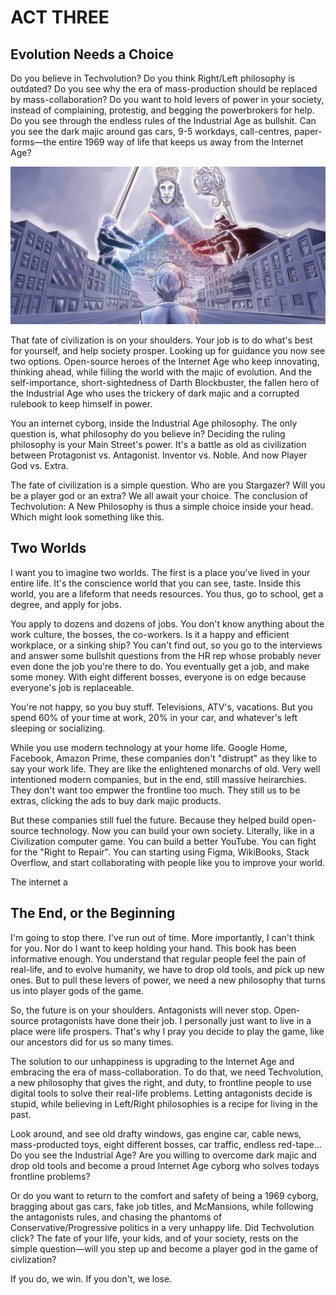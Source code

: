 
# ACT THREE

## Evolution Needs a Choice

Do you believe in Techvolution? Do you think Right/Left philosophy is outdated? Do you see why the era of mass-production should be replaced by mass-collaboration? Do you want to hold levers of power in your society, instead of complaining, protestig, and begging the powerbrokers for help. Do you see through the endless rules of the Industrial Age as bullshit. Can you see the dark majic around gas cars, 9-5 workdays, call-centres, paper-forms—the entire 1969 way of life that keeps us away from the Internet Age?

![Illustration](/img\sketches\playergod-stargazer.jpg)

That fate of civilization is on your shoulders. Your job is to do what's best for yourself, and help society prosper. Looking up for guidance you now see two options. Open-source heroes of the Internet Age who keep innovating, thinking ahead, while fiiling the world with the majic of evolution. And the self-importance, short-sightedness of Darth Blockbuster, the fallen hero of the Industrial Age who uses the trickery of dark majic and a corrupted rulebook to keep himself in power.

You an internet cyborg, inside the Industrial Age philosophy. The only question is, what philosophy do you believe in? Deciding the ruling philosophy is your Main Street's power. It's a battle as old as civilization between Protagonist vs. Antagonist. Inventor vs. Noble. And now Player God vs. Extra.

The fate of civilization is a simple question. Who are you Stargazer? Will you be a player god or an extra? We all await your choice. The conclusion of Techvolution: A New Philosophy is thus a simple choice inside your head. Which might look something like this.

## Two Worlds

I want you to imagine two worlds. The first is a place you've lived in your entire life. It's the conscience world that you can see, taste. Inside this world, you are a lifeform that needs resources. You thus, go to school, get a degree, and apply for jobs.

You apply to dozens and dozens of jobs. You don't know anything about the work culture, the bosses, the co-workers. Is it a happy and efficient workplace, or a sinking ship? You can't find out, so you go to the interviews and answer some bullshit questions from the HR rep whose probably never even done the job you're there to do. You eventually get a job, and make some money. With eight different bosses, everyone is on edge because everyone's job is replaceable.

You're not happy, so you buy stuff. Televisions, ATV's, vacations. But you spend 60% of your time at work, 20% in your car, and whatever's left sleeping or socializing.

While you use modern technology at your home life. Google Home, Facebook, Amazon Prime, these companies don't "distrupt" as they like to say your work life. They are like the enlightened monarchs of old. Very well intentioned modern companies, but in the end, still massive heirarchies. They don't want too empwer the frontline too much. They still us to be extras, clicking the ads to buy dark majic products.

But these companies still fuel the future. Because they helped build open-source technology. Now you can build your own society. Literally, like in a Civilization computer game. You can build a better YouTube. You can fight for the "Right to Repair". You can starting using Figma, WikiBooks, Stack Overflow, and start collaborating with people like you to improve your world.

The internet a


## The End, or the Beginning

I'm going to stop there. I've run out of time. More importantly, I can't think for you. Nor do I want to keep holding your hand. This book has been informative enough. You understand that regular people feel the pain of real-life, and to evolve humanity, we have to drop old tools, and pick up new ones. But to pull these levers of power, we need a new philosophy that turns us into player gods of the game.

So, the future is on your shoulders. Antagonists will never stop. Open-source protagonists have done their job. I personally just want to live in a place were life prospers. That's why I pray you decide to play the game, like our ancestors did for us so many times.

The solution to our unhappiness is upgrading to the Internet Age and embracing the era of mass-collaboration. To do that, we need Techvolution, a new philosophy that gives the right, and duty, to frontline people to use digital tools to solve their real-life problems. Letting antagonists decide is stupid, while believing in Left/Right philosophies is a recipe for living in the past.

Look around, and see old drafty windows, gas engine car, cable news, mass-producted toys, eight different bosses, car traffic, endless red-tape... Do you see the Industrial Age? Are you willing to overcome dark majic and drop old tools and become a proud Internet Age cyborg who solves todays frontline problems?

Or do you want to return to the comfort and safety of being a 1969 cyborg, bragging about gas cars, fake job titles, and McMansions, while following the antagonists rules, and chasing the phantoms of Conservative/Progressive politics in a very unhappy life. Did Techvolution click? The fate of your life, your kids, and of your society, rests on the simple question—will you step up and become a player god in the game of civlization?

If you do, we win. If you don't, we lose.

